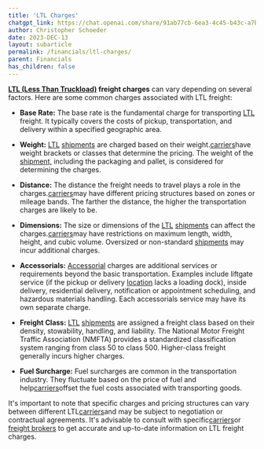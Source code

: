 ```yaml
---
title: 'LTL Charges'
chatgpt_link: https://chat.openai.com/share/91ab77cb-6ea3-4c45-b43c-a7b12b2c9015
author: Christopher Schoeder
date: 2023-DEC-13
layout: subarticle
permalink: /financials/ltl-charges/
parent: Financials
has_children: false
---
```


**<a href="/modes/ltl">LTL (Less Than Truckload)</a> freight charges** can vary depending on several factors. Here are some common charges associated with LTL freight:

- **Base Rate:** The base rate is the fundamental charge for transporting <a href="/modes/ltl">LTL</a> freight. It typically covers the costs of pickup, transportation, and delivery within a specified geographic area.

- **Weight:** <a href="/modes/ltl">LTL</a> <a href="/glossery/shipments">shipments</a> are charged based on their weight.<a href="/carriers/">carriers</a>have weight brackets or classes that determine the pricing. The weight of the <a href="/glossery/shipments">shipment,</a> including the packaging and pallet, is considered for determining the charges.

- **Distance:** The distance the freight needs to travel plays a role in the charges.<a href="/carriers/">carriers</a>may have different pricing structures based on zones or mileage bands. The farther the distance, the higher the transportation charges are likely to be.

- **Dimensions:** The size or dimensions of the <a href="/modes/ltl">LTL</a> <a href="/glossery/shipments">shipments</a> can affect the charges.<a href="/carriers/">carriers</a>may have restrictions on maximum length, width, height, and cubic volume. Oversized or non-standard <a href="/glossery/shipments">shipments</a> may incur additional charges.

- **Accessorials:** <a href="/financials/accessorials">Accessorial</a> charges are additional services or requirements beyond the basic transportation. Examples include liftgate service (if the pickup or delivery <a href="/locations/">location</a> lacks a loading dock), inside delivery, residential delivery, notification or appointment scheduling, and hazardous materials handling. Each accessorials service may have its own separate charge.

- **Freight Class:** <a href="/modes/ltl">LTL</a> <a href="/glossery/shipments">shipments</a> are assigned a freight class based on their density, stowability, handling, and liability. The National Motor Freight Traffic Association (NMFTA) provides a standardized classification system ranging from class 50 to class 500. Higher-class freight generally incurs higher charges.

- **Fuel Surcharge:** Fuel surcharges are common in the transportation industry. They fluctuate based on the price of fuel and help<a href="/carriers/">carriers</a>offset the fuel costs associated with transporting goods.

It's important to note that specific charges and pricing structures can vary between different LTL<a href="/carriers/">carriers</a>and may be subject to negotiation or contractual agreements. It's advisable to consult with specific<a href="/carriers/">carriers</a>or <a href="/brokers/freight">freight brokers</a> to get accurate and up-to-date information on LTL freight charges.
